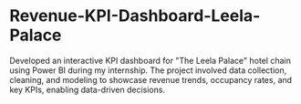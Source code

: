 # Revenue-KPI-Dashboard-Leela-Palace
Developed an interactive KPI dashboard for "The Leela Palace" hotel chain using Power BI during my internship. The project involved data collection, cleaning, and modeling to showcase revenue trends, occupancy rates, and key KPIs, enabling data-driven decisions.
